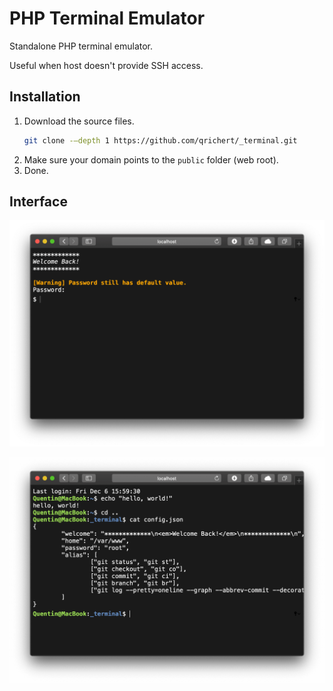 PHP Terminal Emulator
=====================

Standalone PHP terminal emulator.

Useful when host doesn't provide SSH access.

Installation
------------

1. Download the source files.
   ```sh
   git clone -–depth 1 https://github.com/qrichert/_terminal.git
   ```
2. Make sure your domain points to the `public` folder (web root).
3. Done.

Interface
---------

<p align="center">
    <a href="#" target="_blank">
        <img src="terminal__login.png" alt="Terminal Window" width="760">
    </a>
</p>

<p align="center">
    <a href="#" target="_blank">
        <img src="terminal.png" alt="Terminal Window" width="760">
    </a>
</p>
